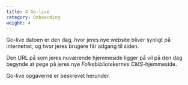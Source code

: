 ```yaml
---
title: 4 Go-live
category: Onboarding
weight: 4
---
```


Go-live datoen er den dag, hvor jeres nye website bliver synligt på internettet, og hvor jeres brugere får adgang til siden.

Den URL på som jeres nuværende hjemmeside ligger på vil på den dag begynde at pege på jeres nye *Folkebibliotekernes CMS*-hjemmeside.

Go-live opgaverne er beskrevet herunder. 

